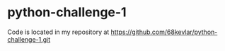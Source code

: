 # python-challenge-1
Code is located in my repository at https://github.com/68kevlar/python-challenge-1.git